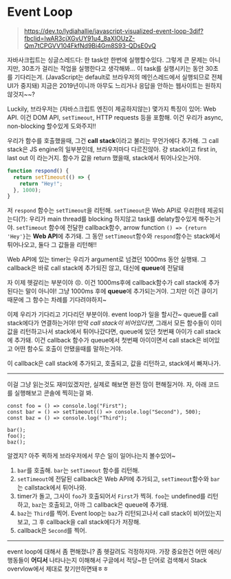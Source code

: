 # Event Loop

> https://dev.to/lydiahallie/javascript-visualized-event-loop-3dif?fbclid=IwAR3cjXGvUY91u4_8aXIOUzZ-Qm7tCPGVV104FkfNd9Bi4Gm8S93-QDsE0vQ

자바사크립트는 싱글스레드다: 한 task만 한번에 실행할수있다. 그렇게 큰 문제는 아니지만, 30초가 걸리는 작업을 실행한다고 생각해봐... 이 task를 실행시키는 동안 30초를 기다리는겨. (JavaScript는 default로 브라우저의 메인스레드에서 실행되므로 전체 UI가 중지돼) 지금은 2019년이니까 아무도 느리거나 응답을 안하는 웹사이트는 원하지않것지~~?

Luckily, 브라우저는 (자바스크립트 엔진이 제공하지않는) 몇가지 특징이 있어: Web API. 이건 DOM API, `setTimeout`, HTTP requests 등을 포함해. 이건 우리가 async, non-blocking 할수있게 도와주지!!

우리가 함수를 호출했을때, 그건 **call stack**이라고 불리는 무언가에다 추가해. 그 call stack은 JS engine의 일부분인데, 브라우저마다 다르진않아. 걍 stack이고 first in, last out 이 라는거지. 함수가 값을 return 했을때, stack에서 튀어나오는거야.

```js
function respond() {
  return setTimeout(() => {
    return "Hey!";
  }, 1000);
}
```

저 `respond` 함수는 `setTimeout`을 리턴해. `setTimeout`은 Web API로 우리한테 제공되는디(?): 우리가 main thread를 blocking 하지않고 task를 delaty할수있게 해주는거야. `setTimeout` 함수에 전달한 callback함수, arrow function `() => {return 'Hey'}`는 **Web API**에 추가돼. 그 동안 `setTimeout`함수와 `respond`함수는 stack에서 튀어나오고, 둘다 그 값들을 리턴해!!

Web API에 있는 timer는 우리가 argument로 넘겼던 1000ms 동안 실행돼. 그 callback은 바로 call stack에 추가되진 않고, 대신에 **queue**에 전달돼

자 이제 헷갈리는 부분이야 :persevere:. 이건 1000ms후에 callback함수가 call stack에 추가된다는 말이 아니야! 그냥 1000ms 후에 **queue**에 추가되는거야. 그치만 이건 큐이기 때문에 그 함수는 차례를 기다려야하지~

이제 우리가 기다리고 기다리던 부분이야. event loop가 일을 할시간~ queue를 call stack에다가 연결하는거야! 만약 _call stack이 비어있다면_, 그래서 모든 함수들이 이미 값을 리턴하고나서 stack에서 튀어나갔다면, queue에 있던 첫번째 아이가 call stack에 추가돼. 이건 callback 함수가 queue에서 첫번째 아이이면서 call stack은 비어있고 어떤 함수도 호출이 안됐을때를 말하는거야.

이 callback은 call stack에 추가되고, 호출되고, 값을 리턴하고, stack에서 빠져나가.

--- 

이걸 그냥 읽는것도 재미있겠지만, 실제로 해보면 완전 맘이 편해질거야. 
자, 아래 코드를 실행해보고 콘솔에 찍히는걸 봐.

```
const foo = () => console.log("First");
const bar = () => setTimeout(() => console.log("Second"), 500);
const baz = () => console.log("Third");

bar();
foo();
baz();
```

알겠지? 아주 퀵하게 브라우저에서 무슨 일이 일어나는지 볼수있어~

1. `bar`를 호출해. `bar`는 `setTimeout` 함수를 리턴해. 
2. `setTimeout`에 전달된 callback은 Web API에 추가되고, `setTimeout`함수와 `bar`는 callstack에서 튀어나와.  
3. timer가 돌고, 그사이 `foo`가 호출되어서 `First`가 찍혀. `foo`는 undefined를 리턴하고, `baz`는 호출되고, 아까 그 callback은 queue에 추가돼.
4. `baz`는 `Third`를 찍어. Event loop는 `baz`가 리턴되고나서 call stack이 비어있는지 보고, 그 후 callback을 call stack에다가 저장해. 
5. callback은 `Second`를 찍어.

---

event loop에 대해서 좀 편해졌니? 좀 헷갈려도 걱정하지마. 가장 중요한건 어떤 에러/행동들이 **어디서** 나타나는지 이해해서 구글에서 적당~한 단어로 검색해서 Stack overvlow에서 제대로 찾기만하면돼ㅎㅎ